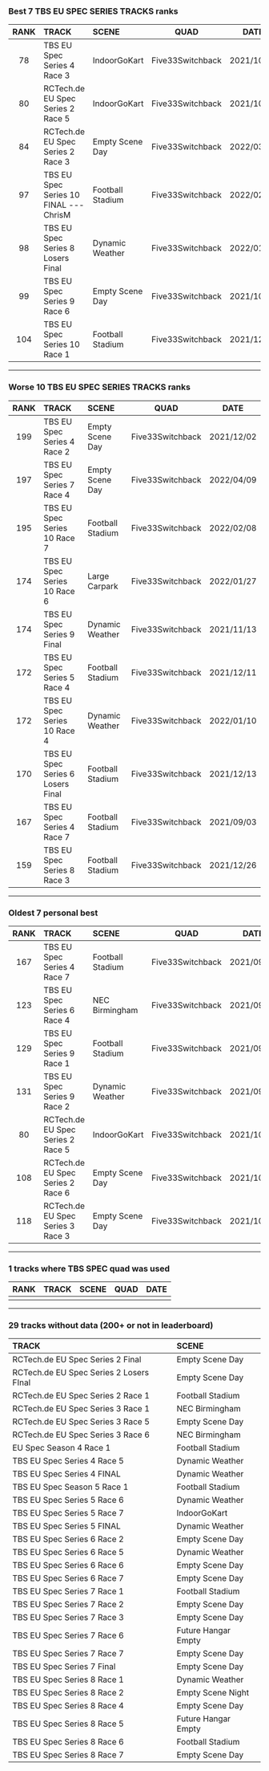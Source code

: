 ### Best 7 TBS EU SPEC SERIES TRACKS ranks
|RANK|TRACK|SCENE|QUAD|DATE|
|:---:|:---|:---|:---:|:---:|
|78|TBS EU Spec Series 4 Race 3|IndoorGoKart|Five33Switchback|2021/10/06|
|80|RCTech.de EU Spec Series 2 Race 5|IndoorGoKart|Five33Switchback|2021/10/03|
|84|RCTech.de EU Spec Series 2 Race 3|Empty Scene Day|Five33Switchback|2022/03/28|
|97|TBS EU Spec Series 10 FINAL --- ChrisM|Football Stadium|Five33Switchback|2022/02/27|
|98|TBS EU Spec Series 8 Losers Final|Dynamic Weather|Five33Switchback|2022/01/04|
|99|TBS EU Spec Series 9 Race 6|Empty Scene Day|Five33Switchback|2021/10/27|
|104|TBS EU Spec Series 10 Race 1|Football Stadium|Five33Switchback|2021/12/13|
---
### Worse 10 TBS EU SPEC SERIES TRACKS ranks
|RANK|TRACK|SCENE|QUAD|DATE|
|:---:|:---|:---|:---:|:---:|
|199|TBS EU Spec Series 4 Race 2|Empty Scene Day|Five33Switchback|2021/12/02|
|197|TBS EU Spec Series 7 Race 4|Empty Scene Day|Five33Switchback|2022/04/09|
|195|TBS EU Spec Series 10 Race 7|Football Stadium|Five33Switchback|2022/02/08|
|174|TBS EU Spec Series 10 Race 6|Large Carpark|Five33Switchback|2022/01/27|
|174|TBS EU Spec Series 9 Final|Dynamic Weather|Five33Switchback|2021/11/13|
|172|TBS EU Spec Series 5 Race 4|Football Stadium|Five33Switchback|2021/12/11|
|172|TBS EU Spec Series 10 Race 4|Dynamic Weather|Five33Switchback|2022/01/10|
|170|TBS EU Spec Series 6 Losers Final|Football Stadium|Five33Switchback|2021/12/13|
|167|TBS EU Spec Series 4 Race 7|Football Stadium|Five33Switchback|2021/09/03|
|159|TBS EU Spec Series 8 Race 3|Football Stadium|Five33Switchback|2021/12/26|
---
### Oldest 7 personal best
|RANK|TRACK|SCENE|QUAD|DATE|
|:---:|:---|:---|:---:|:---:|
|167|TBS EU Spec Series 4 Race 7|Football Stadium|Five33Switchback|2021/09/03|
|123|TBS EU Spec Series 6 Race 4|NEC Birmingham|Five33Switchback|2021/09/03|
|129|TBS EU Spec Series 9 Race 1|Football Stadium|Five33Switchback|2021/09/11|
|131|TBS EU Spec Series 9 Race 2|Dynamic Weather|Five33Switchback|2021/09/18|
|80|RCTech.de EU Spec Series 2 Race 5|IndoorGoKart|Five33Switchback|2021/10/03|
|108|RCTech.de EU Spec Series 2 Race 6|Empty Scene Day|Five33Switchback|2021/10/03|
|118|RCTech.de EU Spec Series 3 Race 3|Empty Scene Day|Five33Switchback|2021/10/03|
---
### 1 tracks where TBS SPEC quad was used
|RANK|TRACK|SCENE|QUAD|DATE|
|:---:|:---|:---|:---:|:---:|
||||||
---
### 29 tracks without data (200+ or not in leaderboard)
|TRACK|SCENE|
|:---|:---|
|RCTech.de EU Spec Series 2 Final|Empty Scene Day|
|RCTech.de EU Spec Series 2 Losers FInal|Empty Scene Day|
|RCTech.de EU Spec Series 2 Race 1|Football Stadium|
|RCTech.de EU Spec Series 3 Race 1|NEC Birmingham|
|RCTech.de EU Spec Series 3 Race 5|Empty Scene Day|
|RCTech.de EU Spec Series 3 Race 6|NEC Birmingham|
|EU Spec Season 4 Race 1|Football Stadium|
|TBS EU Spec Series 4 Race 5|Dynamic Weather|
|TBS EU Spec Series 4 FINAL|Dynamic Weather|
|TBS EU Spec Season 5 Race 1|Football Stadium|
|TBS EU Spec Series 5 Race 6|Dynamic Weather|
|TBS EU Spec Series 5 Race 7|IndoorGoKart|
|TBS EU Spec Series 5 FINAL|Dynamic Weather|
|TBS EU Spec Series 6 Race 2|Empty Scene Day|
|TBS EU Spec Series 6 Race 5|Dynamic Weather|
|TBS EU Spec Series 6 Race 6|Empty Scene Day|
|TBS EU Spec Series 6 Race 7|Empty Scene Day|
|TBS EU Spec Series 7 Race 1|Football Stadium|
|TBS EU Spec Series 7 Race 2|Empty Scene Day|
|TBS EU Spec Series 7 Race 3|Empty Scene Day|
|TBS EU Spec Series 7 Race 6|Future Hangar Empty|
|TBS EU Spec Series 7 Race 7|Empty Scene Day|
|TBS EU Spec Series 7 Final|Empty Scene Day|
|TBS EU Spec Series 8 Race 1|Dynamic Weather|
|TBS EU Spec Series 8 Race 2|Empty Scene Night|
|TBS EU Spec Series 8 Race 4|Empty Scene Day|
|TBS EU Spec Series 8 Race 5|Future Hangar Empty|
|TBS EU Spec Series 8 Race 6|Football Stadium|
|TBS EU Spec Series 8 Race 7|Empty Scene Day|
